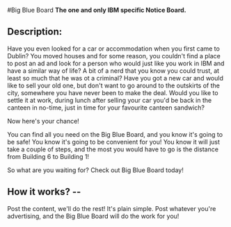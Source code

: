 #Big Blue Board
__The one and only IBM specific Notice Board.__

## Description: 
Have you even looked for a car or accommodation when you first came to Dublin? You moved houses and for some reason, you couldn't find a place to post an ad and look for a person who would just like you work in IBM and have a similar way of life? A bit of a nerd that you know you could trust, at least so much that he was ot a criminal?
Have you got a new car and would like to sell your old one, but don't want to go around to the outskirts of the city, somewhere you have never been to make the deal. Would you like to settle it at work, during lunch after selling your car you'd be back in the canteen in no-time, just in time for your favourite canteen sandwich?

Now here's your chance!

You can find all you need on the Big Blue Board, and you know it's going to be safe! You know it's going to be convenient for you! You know it will just take a couple of steps, and the most you would have to go is the distance from Building 6 to Building 1!

So what are you waiting for? Check out Big Blue Board today!

## How it works? --
Post the content, we'll do the rest!
It's plain simple.
Post whatever you're advertising, and the Big Blue Board will do the work for you!